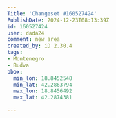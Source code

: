 ```yaml
---
Title: 'Changeset #160527424'
PublishDate: 2024-12-23T08:13:39Z
id: 160527424
user: dada24
comment: new area
created_by: iD 2.30.4
tags:
- Montenegro
- Budva
bbox:
  min_lon: 18.8452548
  min_lat: 42.2863794
  max_lon: 18.8456492
  max_lat: 42.2874381

---
```

